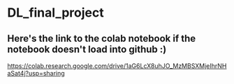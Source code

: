 # DL_final_project
## Here's the link to the colab notebook if the notebook doesn't load into github :) 
https://colab.research.google.com/drive/1aG6LcX8uhJO_MzMBSXMjeIhrNHaSat4j?usp=sharing
